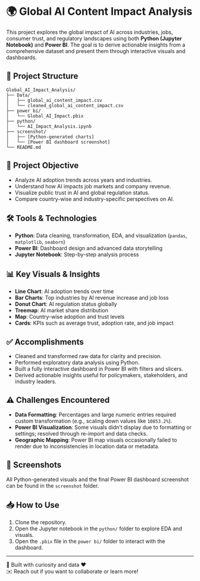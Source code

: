 
# 🌍 Global AI Content Impact Analysis

This project explores the global impact of AI across industries, jobs, consumer trust, and regulatory landscapes using both **Python (Jupyter Notebook)** and **Power BI**. The goal is to derive actionable insights from a comprehensive dataset and present them through interactive visuals and dashboards.

## 📁 Project Structure

```
Global_AI_Impact_Analysis/
├── Data/
│   ├── global_ai_content_impact.csv
│   └── cleaned_global_ai_content_impact.csv
├── power bi/
│   └── Global_AI_Impact.pbix
├── python/
│   └── AI_Impact_Analysis.ipynb
├── screenshot/
│   ├── [Python-generated charts]
│   └── [Power BI dashboard screenshot]
└── README.md
```

## 🧠 Project Objective

- Analyze AI adoption trends across years and industries.
- Understand how AI impacts job markets and company revenue.
- Visualize public trust in AI and global regulation status.
- Compare country-wise and industry-specific perspectives on AI.

## 🛠 Tools & Technologies

- **Python**: Data cleaning, transformation, EDA, and visualization (`pandas`, `matplotlib`, `seaborn`)
- **Power BI**: Dashboard design and advanced data storytelling
- **Jupyter Notebook**: Step-by-step analysis process

## 📊 Key Visuals & Insights

- **Line Chart**: AI adoption trends over time
- **Bar Charts**: Top industries by AI revenue increase and job loss
- **Donut Chart**: AI regulation status globally
- **Treemap**: AI market share distribution
- **Map**: Country-wise adoption and trust levels
- **Cards**: KPIs such as average trust, adoption rate, and job impact

## ✅ Accomplishments

- Cleaned and transformed raw data for clarity and precision.
- Performed exploratory data analysis using Python.
- Built a fully interactive dashboard in Power BI with filters and slicers.
- Derived actionable insights useful for policymakers, stakeholders, and industry leaders.

## ⚠️ Challenges Encountered

- **Data Formatting**: Percentages and large numeric entries required custom transformation (e.g., scaling down values like `10853.2%`).
- **Power BI Visualization**: Some visuals didn’t display due to formatting or settings; resolved through re-import and data checks.
- **Geographic Mapping**: Power BI map visuals occasionally failed to render due to inconsistencies in location data or metadata.

## 📸 Screenshots

All Python-generated visuals and the final Power BI dashboard screenshot can be found in the `screenshot` folder.

## 📥 How to Use

1. Clone the repository.
2. Open the Jupyter notebook in the `python/` folder to explore EDA and visuals.
3. Open the `.pbix` file in the `power bi/` folder to interact with the dashboard.

---

🧠 Built with curiosity and data ❤️  
✉️ Reach out if you want to collaborate or learn more!
